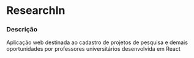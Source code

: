 # ResearchIn

### Descrição
Aplicação web destinada ao cadastro de projetos de pesquisa e demais oportunidades por professores universitários desenvolvida em React
